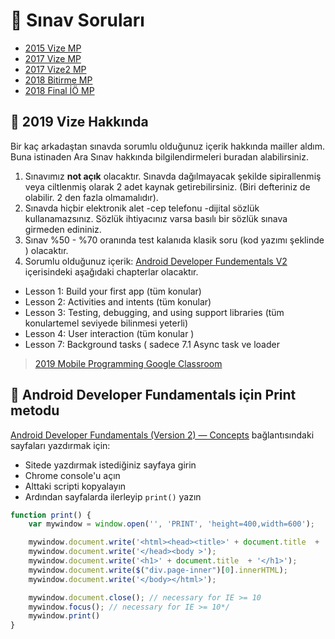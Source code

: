 # 📃 Sınav Soruları

<!--YPackage.YGitbookIntegration-tarafından-otomatik-oluşturulmuştur-->

- [2015 Vize MP](2015%20Vize%20MP.pdf)
- [2017 Vize MP](2017%20Vize%20MP.pdf)
- [2017 Vize2 MP](2017%20Vize2%20MP.pdf)
- [2018 Bitirme MP](2018%20Bitirme%20MP.pdf)
- [2018 Final İÖ MP](2018%20Final%20%C4%B0%C3%96%20MP.pdf)

<!--YPackage.YGitbookIntegration-tarafından-otomatik-oluşturulmuştur-->

## 📅 2019 Vize Hakkında

Bir kaç arkadaştan sınavda sorumlu olduğunuz içerik hakkında mailler aldım. Buna istinaden Ara Sınav hakkında bilgilendirmeleri buradan alabilirsiniz.

1. Sınavımız **not açık** olacaktır. Sınavda dağılmayacak şekilde sipirallenmiş veya ciltlenmiş olarak 2 adet kaynak getirebilirsiniz. (Biri defteriniz de olabilir. 2 den fazla olmamalıdır).
2. Sınavda hiçbir elektronik alet -cep telefonu -dijital sözlük kullanamazsınız. Sözlük ihtiyacınız varsa basılı bir sözlük sınava girmeden edininiz.
3. Sınav %50 - %70 oranında test kalanıda klasik soru (kod yazımı şeklinde ) olacaktır.
4. Sorumlu olduğunuz içerik: [Android Developer Fundementals V2](https://google-developer-training.github.io/android-developer-fundamentals-course-concepts-v2/index.html) içerisindeki aşağıdaki chapterlar olacaktır.

- Lesson 1: Build your first app (tüm konular)
- Lesson 2: Activities and intents (tüm konular)
- Lesson 3: Testing, debugging, and using support libraries (tüm konulartemel seviyede bilinmesi yeterli)
- Lesson 4: User interaction (tüm konular )
- Lesson 7: Background tasks ( sadece 7.1 Async task ve loader

> [2019 Mobile Programming Google Classroom](https://classroom.google.com/u/1/c/MTc5NjQ0NTE4OTJa/p/NDM0Nzg2MDkxNzVa/details)

## 📃 Android Developer Fundamentals için Print metodu

[Android Developer Fundamentals (Version 2) — Concepts](https://google-developer-training.github.io/android-developer-fundamentals-course-concepts-v2/) bağlantısındaki sayfaları yazdırmak için:

- Sitede yazdırmak istediğiniz sayfaya girin
- Chrome console'u açın
- Alttaki scripti kopyalayın
- Ardından sayfalarda ilerleyip `print()` yazın

```js
function print() {
    var mywindow = window.open('', 'PRINT', 'height=400,width=600');

    mywindow.document.write('<html><head><title>' + document.title  + '</title>');
    mywindow.document.write('</head><body >');
    mywindow.document.write('<h1>' + document.title  + '</h1>');
    mywindow.document.write($("div.page-inner")[0].innerHTML);
    mywindow.document.write('</body></html>');

    mywindow.document.close(); // necessary for IE >= 10
    mywindow.focus(); // necessary for IE >= 10*/
	mywindow.print()
}
```
